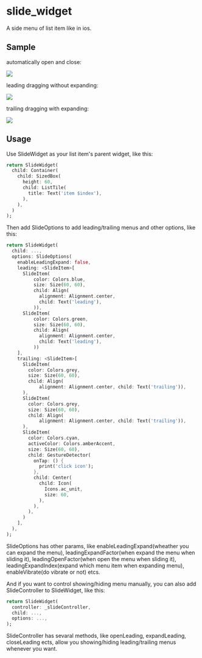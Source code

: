 # slide_widget

A side menu of list item like in ios.

## Sample

automatically open and close:

![](https://file-1258246246.cos.ap-nanjing.myqcloud.com/file/auto.gif)

leading dragging without expanding:

![](https://file-1258246246.cos.ap-nanjing.myqcloud.com/file/leading.gif)

trailing dragging with expanding:

![](https://file-1258246246.cos.ap-nanjing.myqcloud.com/file/trailing.gif)

## Usage

Use SlideWidget as your list item's parent widget, like this:

```dart
return SlideWidget(
  child: Container(
    child: SizedBox(
      height: 60,
      child: ListTile(
        title: Text('item $index'),
      ),
    ),
  )
);
```

Then add SlideOptions to add leading/trailing menus and other options, like this:

```dart
return SlideWidget(
  child: ...,
  options: SlideOptions(
    enableLeadingExpand: false,
    leading: <SlideItem>[
      SlideItem(
          color: Colors.blue,
          size: Size(60, 60),
          child: Align(
            alignment: Alignment.center,
            child: Text('leading'),
          )),
      SlideItem(
          color: Colors.green,
          size: Size(60, 60),
          child: Align(
            alignment: Alignment.center,
            child: Text('leading'),
          ))
    ],
    trailing: <SlideItem>[
      SlideItem(
        color: Colors.grey,
        size: Size(60, 60),
        child: Align(
            alignment: Alignment.center, child: Text('trailing')),
      ),
      SlideItem(
        color: Colors.grey,
        size: Size(60, 60),
        child: Align(
            alignment: Alignment.center, child: Text('trailing')),
      ),
      SlideItem(
        color: Colors.cyan,
        activeColor: Colors.amberAccent,
        size: Size(60, 60),
        child: GestureDetector(
          onTap: () {
            print('click icon');
          },
          child: Center(
            child: Icon(
              Icons.ac_unit,
              size: 60,
            ),
          ),
        ),
      )
    ],
  ),
);
```

SlideOptions has other params, like enableLeadingExpand(wheather you can expand the menu), leadingExpandFactor(when expand the menu when sliding it), leadingOpenFactor(when open the menu when sliding it), leadingExpandIndex(expand which menu item when expanding menu), enableVibrate(do vibrate or not) etcs.

And if you want to control showing/hiding menu manually, you can also add SlideController to SlideWidget, like this:

```dart
return SlideWidget(
  controller: _slideController,
  child: ...,
  options: ...,
);
```

SlideController has sevaral methods, like openLeading, expandLeading, closeLeading ects, allow you showing/hiding leading/trailing menus whenever you want.